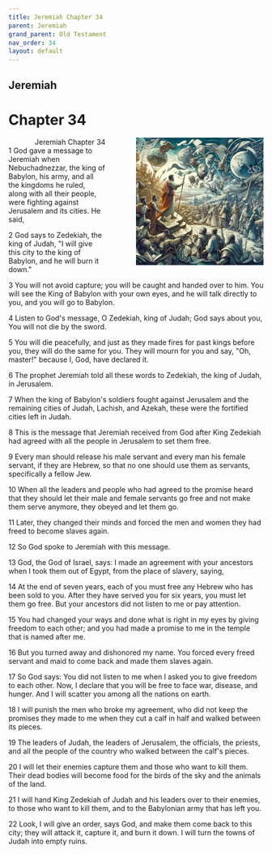 ```yaml
---
title: Jeremiah Chapter 34
parent: Jeremiah
grand_parent: Old Testament
nav_order: 34
layout: default
---
```


## Jeremiah

# Chapter 34

<div style="clear: both; text-align: right;">
    <img src="/assets/Image/Jeremiah/500/34.jpg" alt="Jeremiah Chapter 34" class="chapter-image" style="max-width: 50%; height: auto; float: right; margin: 0 0 10px 10px; padding-left: 10%;">
    <figcaption style="font-size: 14px;">Jeremiah Chapter 34</figcaption>
</div>
1 God gave a message to Jeremiah when Nebuchadnezzar, the king of Babylon, his army, and all the kingdoms he ruled, along with all their people, were fighting against Jerusalem and its cities. He said,

2 God says to Zedekiah, the king of Judah, "I will give this city to the king of Babylon, and he will burn it down."

3 You will not avoid capture; you will be caught and handed over to him. You will see the King of Babylon with your own eyes, and he will talk directly to you, and you will go to Babylon.

4 Listen to God's message, O Zedekiah, king of Judah; God says about you, You will not die by the sword.

5 You will die peacefully, and just as they made fires for past kings before you, they will do the same for you. They will mourn for you and say, "Oh, master!" because I, God, have declared it.

6 The prophet Jeremiah told all these words to Zedekiah, the king of Judah, in Jerusalem.

7 When the king of Babylon's soldiers fought against Jerusalem and the remaining cities of Judah, Lachish, and Azekah, these were the fortified cities left in Judah.

8 This is the message that Jeremiah received from God after King Zedekiah had agreed with all the people in Jerusalem to set them free.

9 Every man should release his male servant and every man his female servant, if they are Hebrew, so that no one should use them as servants, specifically a fellow Jew.

10 When all the leaders and people who had agreed to the promise heard that they should let their male and female servants go free and not make them serve anymore, they obeyed and let them go.

11 Later, they changed their minds and forced the men and women they had freed to become slaves again.

12 So God spoke to Jeremiah with this message.

13 God, the God of Israel, says: I made an agreement with your ancestors when I took them out of Egypt, from the place of slavery, saying,

14 At the end of seven years, each of you must free any Hebrew who has been sold to you. After they have served you for six years, you must let them go free. But your ancestors did not listen to me or pay attention.

15 You had changed your ways and done what is right in my eyes by giving freedom to each other; and you had made a promise to me in the temple that is named after me.

16 But you turned away and dishonored my name. You forced every freed servant and maid to come back and made them slaves again.

17 So God says: You did not listen to me when I asked you to give freedom to each other. Now, I declare that you will be free to face war, disease, and hunger. And I will scatter you among all the nations on earth.

18 I will punish the men who broke my agreement, who did not keep the promises they made to me when they cut a calf in half and walked between its pieces.

19 The leaders of Judah, the leaders of Jerusalem, the officials, the priests, and all the people of the country who walked between the calf's pieces.

20 I will let their enemies capture them and those who want to kill them. Their dead bodies will become food for the birds of the sky and the animals of the land.

21 I will hand King Zedekiah of Judah and his leaders over to their enemies, to those who want to kill them, and to the Babylonian army that has left you.

22 Look, I will give an order, says God, and make them come back to this city; they will attack it, capture it, and burn it down. I will turn the towns of Judah into empty ruins.


